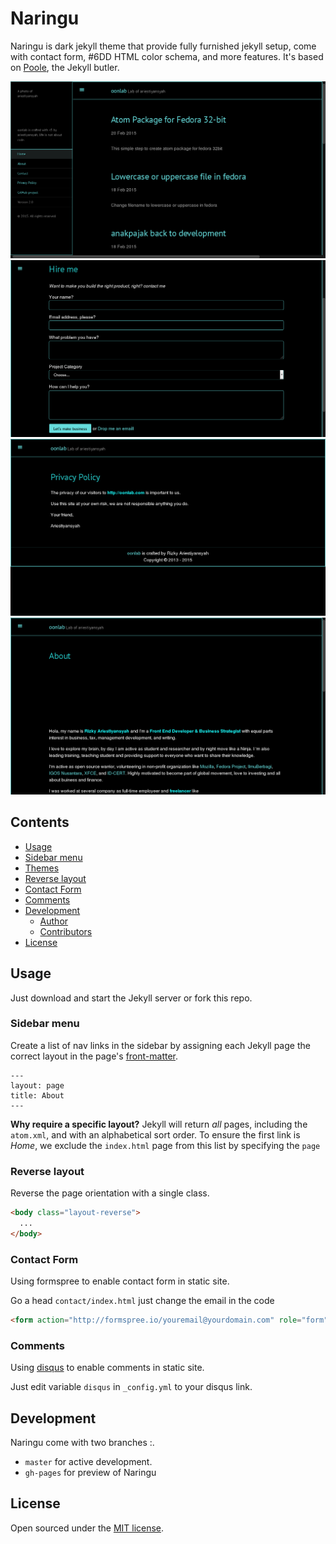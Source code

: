 # Naringu

Naringu is dark jekyll theme that provide fully furnished jekyll setup, come with contact form, #6DD HTML color schema, and more features. It's based on [Poole](http://getpoole.com), the Jekyll butler.

![Naringu](images/screenshot-1.png)
![Naringu](images/screenshot-2.png)
![Naringu](images/screenshot-3.png)
![Naringu](images/screenshot-4.png)

## Contents

- [Usage](#usage)
 - [Sidebar menu](#sidebar-menu)
  - [Themes](#themes)
  - [Reverse layout](#reverse-layout)
  - [Contact Form](#contact-form)
  - [Comments](#comments)
- [Development](#development)
  - [Author](#author)
  - [Contributors](#contributors)
- [License](#license)

## Usage

Just download and start the Jekyll server or fork this repo.

### Sidebar menu

Create a list of nav links in the sidebar by assigning each Jekyll page the correct layout in the page's [front-matter](http://jekyllrb.com/docs/frontmatter/).

```
---
layout: page
title: About
---
```

**Why require a specific layout?** Jekyll will return *all* pages, including the `atom.xml`, and with an alphabetical sort order. To ensure the first link is *Home*, we exclude the `index.html` page from this list by specifying the `page` 

### Reverse layout

Reverse the page orientation with a single class.

```html
<body class="layout-reverse">
  ...
</body>
```
### Contact Form

Using formspree to enable contact form in static site.

Go a head `contact/index.html` just change the email in the code

```html
<form action="http://formspree.io/youremail@yourdomain.com" role="form" method="POST">
```

### Comments

Using [disqus](http://disqus.com/) to enable comments in static site.

Just edit variable `disqus` in `_config.yml` to your disqus link.

## Development

Naringu come with two branches :.

- `master` for active development. 
- `gh-pages` for preview of Naringu

## License

Open sourced under the [MIT license](LICENSE.md).

